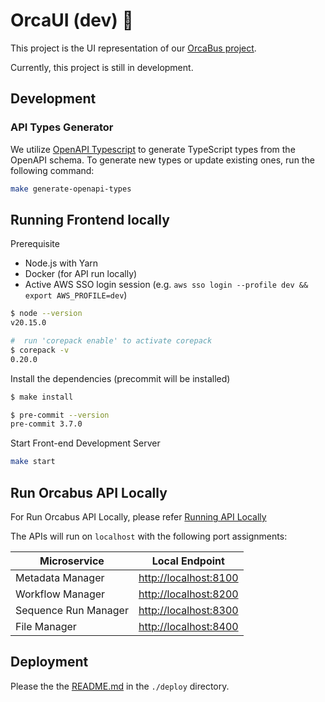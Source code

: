 # OrcaUI (dev) 🚧

This project is the UI representation of our [OrcaBus project](https://github.com/umccr/orcabus).

Currently, this project is still in development.

## Development

### API Types Generator

We utilize [OpenAPI Typescript](https://openapi-ts.dev/) to generate TypeScript types from the OpenAPI schema. To generate new types or update existing ones, run the following command:

```sh
make generate-openapi-types
```

## Running Frontend locally

Prerequisite

- Node.js with Yarn
- Docker (for API run locally)
- Active AWS SSO login session (e.g. `aws sso login --profile dev && export AWS_PROFILE=dev`)

```sh
$ node --version
v20.15.0

#  run 'corepack enable' to activate corepack
$ corepack -v
0.20.0
```

Install the dependencies (precommit will be installed)

```sh
$ make install

$ pre-commit --version
pre-commit 3.7.0
```

Start Front-end Development Server

```sh
make start
```

## Run Orcabus API Locally

For Run Orcabus API Locally, please refer [Running API Locally](https://github.com/umccr/orcabus?tab=readme-ov-file#running-api-locally)

The APIs will run on `localhost` with the following port assignments:

| Microservice         | Local Endpoint          |
| -------------------- | ----------------------- |
| Metadata Manager     | <http://localhost:8100> |
| Workflow Manager     | <http://localhost:8200> |
| Sequence Run Manager | <http://localhost:8300> |
| File Manager         | <http://localhost:8400> |

## Deployment

Please the the [README.md](./deploy/README.md) in the `./deploy` directory.
